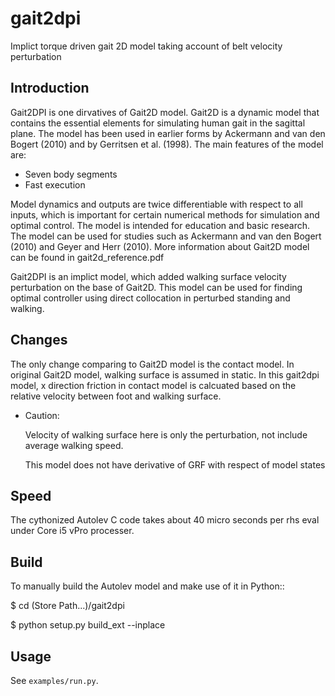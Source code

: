 # gait2dpi
Implict torque driven gait 2D model taking account of belt velocity perturbation

Introduction
------------

Gait2DPI is one dirvatives of Gait2D model. Gait2D is a dynamic model that 
contains the essential elements for simulating human gait in the sagittal 
plane. The model has been used in earlier forms by Ackermann and van den 
Bogert (2010) and by Gerritsen et al. (1998). The main features of the 
model are:

- Seven body segments
- Fast execution

Model dynamics and outputs are twice differentiable with respect to all inputs,
which is important for certain numerical methods for simulation and optimal
control. The model is intended for education and basic research. The model can
be used for studies such as Ackermann and van den Bogert (2010) and Geyer and
Herr (2010). More information about Gait2D model can be found in gait2d_reference.pdf

Gait2DPI is an implict model, which added walking surface velocity perturbation
on the base of Gait2D. This model can be used for finding optimal controller using direct collocation 
in perturbed standing and walking.

Changes
-------
The only change comparing to Gait2D model is the contact model. In original Gait2D model, walking surface
is assumed in static. In this gait2dpi model, x direction friction in contact model is calcuated based on the 
relative velocity between foot and walking surface.

- Caution:

    Velocity of walking surface here is only the perturbation, not include average walking speed.
    
    This model does not have derivative of GRF with respect of model states

Speed
-----

The cythonized Autolev C code takes about 40 micro seconds per rhs eval under Core i5 
vPro processer.

Build
-----

To manually build the Autolev model and make use of it in Python::

   $ cd (Store Path...)/gait2dpi
   
   $ python setup.py build_ext --inplace

Usage
-----

See ``examples/run.py``.
